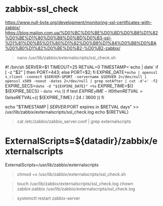 # zabbix-ssl_check

https://www.null-byte.org/development/monitoring-ssl-certificates-with-zabbix/
https://blog.mailon.com.ua/%D0%BC%D0%BE%D0%BD%D0%B8%D1%82%D0%BE%D1%80%D0%B8%D0%BD%D0%B3-ssl-%D1%81%D0%B5%D1%80%D1%82%D0%B8%D1%84%D0%B8%D0%BA%D0%B0%D1%82%D0%BE%D0%B2-%D0%B2-zabbix/

> nano /usr/lib/zabbix/externalscripts/ssl_check.sh

#! /bin/sh
SERVER=$1
TIMEOUT=25
RETVAL=0
TIMESTAMP=`echo | date`
if [ -z "$2" ]
then
PORT=443;
else
PORT=$2;
fi
EXPIRE_DATE=`echo | openssl s_client -connect $SERVER:$PORT -servername $SERVER 2>/dev/null | openssl x509 -noout -dates 2>/dev/null | grep notAfter | cut -d'=' -f2`
EXPIRE_SECS=`date -d "${EXPIRE_DATE}" +%s`
EXPIRE_TIME=$(( ${EXPIRE_SECS} - `date +%s` ))
if test $EXPIRE_TIME -lt 0
then
RETVAL=0
else
RETVAL=$(( ${EXPIRE_TIME} / 24 / 3600 ))
fi
 
echo "$TIMESTAMP | $SERVER:$PORT expires in $RETVAL days" >> /usr/lib/zabbix/externalscripts/ssl_check.log
echo ${RETVAL}

> cat /etc/zabbix/zabbix_server.conf | grep externalscripts
# ExternalScripts=${datadir}/zabbix/externalscripts
ExternalScripts=/usr/lib/zabbix/externalscripts

> chmod +x /usr/lib/zabbix/externalscripts/ssl_check.sh

> touch /usr/lib/zabbix/externalscripts/ssl_check.log
> chown zabbix:zabbix /usr/lib/zabbix/externalscripts/ssl_check.log

> systemctl restart zabbix-server
